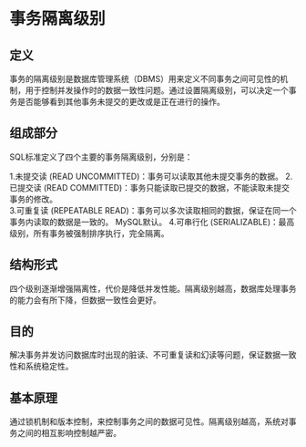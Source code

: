 # 事务隔离级别

## 定义

事务的隔离级别是数据库管理系统（DBMS）用来定义不同事务之间可见性的机制，用于控制并发操作时的数据一致性问题。通过设置隔离级别，可以决定一个事务是否能够看到其他事务未提交的更改或是正在进行的操作。

## 组成部分

SQL标准定义了四个主要的事务隔离级别，分别是：

1.未提交读 (READ UNCOMMITTED)：事务可以读取其他未提交事务的数据。
2.已提交读 (READ COMMITTED)：事务只能读取已提交的数据，不能读取未提交事务的修改。    
3.可重复读 (REPEATABLE READ)：事务可以多次读取相同的数据，保证在同一个事务内读取的数据是一致的。  MySQL默认。
4.可串行化 (SERIALIZABLE)：最高级别，所有事务被强制排序执行，完全隔离。

## 结构形式

四个级别逐渐增强隔离性，代价是降低并发性能。隔离级别越高，数据库处理事务的能力会有所下降，但数据一致性会更好。

## 目的

解决事务并发访问数据库时出现的脏读、不可重复读和幻读等问题，保证数据一致性和系统稳定性。

## 基本原理

通过锁机制和版本控制，来控制事务之间的数据可见性。隔离级别越高，系统对事务之间的相互影响控制越严密。